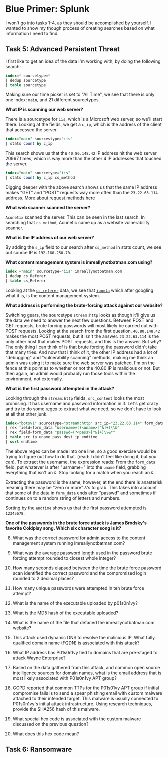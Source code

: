 # Blue Primer: Splunk
I won't go into tasks 1-4, as they should be accomplished by yourself. I wanted to show my though process of creating searches based on what information I need to find.

## Task 5: Advanced Persistent Threat
I first like to get an idea of the data I'm working with, by doing the following search:
```SQL
index=* sourcetype=* 
| dedup sourcetype 
| table sourcetype
```
Making sure our time picker is set to "All Time", we see that there is only one index: `main`, and 21 different sourcetypes.

**What IP is scanning our web server?**

There is a sourcetype for `iis`, which is a Microsoft web server, so we'll start there. Looking at the fields, we get a `c_ip`, which is the address of the client that accessed the server. 
```SQL
index="main" sourcestype="iis"
| stats count by c_ip
```
This search shows us that the `40.80.148.42` IP address hit the web server 20967 times, which is way more than the other 4 IP addresses that touched the server.
```SQL
index="main" sourcetype="iis"
| stats count by c_ip cs_method
```
Digging deeper with the above search shows us that the same IP address makes "GET" and "POST" requests way more often than the `23.22.63.114` address. [More about request methods here](http://en.wikipedia.org/wiki/Hypertext_Transfer_Protocol)

**What web scanner scanned the server?**

`Acunetix` scanned the server. This can be seen in the last search. In searching that `cs_method`, Acunetic came up as a website vulnerability scanner.

**What is the IP address of our web server?**

By adding the `s_ip` field to our search after `cs_method` in stats count, we see out source IP is `192.168.250.70`.

**What content management system is imreallynotbatman.com using?**

```SQL
index ="main" sourcetype="iis" imreallynotbatman.com
| dedup cs_Referer
| table cs_Referer
```
Looking at the [`cs_referer`](https://www.techopedia.com/definition/1583/referrer) data, we see that [`joomla`](https://www.joomla.org/about-joomla.html) which after googling what it is, is the content management system.

**What address is performing the brute-forcing attack against our website?**

Switching gears, the sourcetype `stream:http` looks as though it'll give us the data we need to answer the next few questions. Between POST and GET requests, brute forcing passwords will most likely be carried out with POST requests. Looking at the search from the first question, `40.80.148.42` makes the most POST requests, but it isn't the answer. `23.22.63.114` is the only other host that makes POST requests, and this is the answer. But why? The only thing I can think of is that brute forcing the password didn't take that many tries. And now that I think of it, the other IP address had a lot of "debugging" and "vulnerability scanning" methods, making me think an admin was using it to make sure the web server was patched. I'm on the fence at this point as to whether or not the 40.80 IP is malicious or not. But then again, an admin would probably run those tools within the environment, not externally.

**What is the first password attempted in the attack?**

Looking through the `stream:http` fields, `src_content` looks the most promising. It has username and password information in it. Let's get crazy and try to do some [regex](https://www.rexegg.com/regex-quickstart.html) to extract what we need, so we don't have to look at all that other junk.

```SQL
index="botsv1" sourcetype="stream:http" src_ip="23.22.63.114" form_data!\=""
| rex field=form_data "username=(?<uname>[^&]+)\\&"
| rex field=form_data "passwd=(?<pass>[^&]+)\\&*"
| table src_ip uname pass dest_ip endtime
| sort endtime
```
The above regex can be made into one line, so a good exercise would be trying to figure out how to do that. (read: I didn't feel like doing it, but you can). To extract the username, the expression reads: From the `form_data` field, put whatever is after "usrname=" into the `uname` field, grabbing everything that isn't an `&`. Stop looking for a match when you reach an `&`.

Extracting the password is the same, however, at the end there is anasterisk meaning there may be "zero or more" `&`'s to grab. This takes into account that some of the data in `form_data` ends after "passwd" and sometimes if continues on to a random string of letters and numbers.

Sorting by the `endtime` shows us that the first password attempted is `12345678`.

**One of the passwords in the brute force attack is James Brodsky's favorite Coldplay song. Which six character song is it?**


8. What was the correct password for admin access to the content management system running imreallynotbatman.com?

9. What was the average password length used in the password brute forcing attempt rounded to closest whole integer?

10. How many seconds elapsed between the time the brute force password scan identified the correct password and the compromised login rounded to 2 decimal places?

11. How many unique passwords were attempted in teh brute force attempt?

12. What is the name of the executable uploaded by p01s0n1vy?

13. What is the MD5 hash of the executable uploaded?

14. What is the name of the file that defaced the imreallynotbatman.com website?

15. This attack used dynamic DNS to resolve the malicious IP. What fully qualified domain name (FQDN) is associated with this attack?

16. What IP address has P01s0n1vy tied to domains that are pre-staged to attack Wayne Enterprise?

17. Based on the data gathered from this attack, and common open source intelligence sources for domain names, what is the email address that is most likely associated with P01s0n1vy APT group?

18. GCPD reported that common TTPs for the P01s01vy APT group if initial compromise fails is to send a spear phishing email with custom malware attached to their intended target. This malware is usually connected to P01s0n1vy's initial attack infrastructure. Using research techniques, provide the SHA256 hash of this malware.

19. What special hex code is associated with the custom malware discussed on the previous question?

20. What does this hex code mean?

## Task 6: Ransomware

